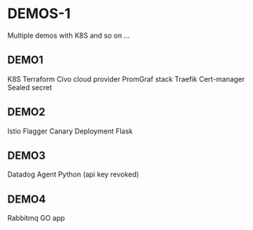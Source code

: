 # DEMOS-1
Multiple demos with K8S and so on ...

## DEMO1
K8S
Terraform
Civo cloud provider
PromGraf stack
Traefik
Cert-manager
Sealed secret

## DEMO2
Istio
Flagger
Canary Deployment
Flask

## DEMO3
Datadog
Agent
Python
(api key revoked)

## DEMO4
Rabbitmq
GO app

